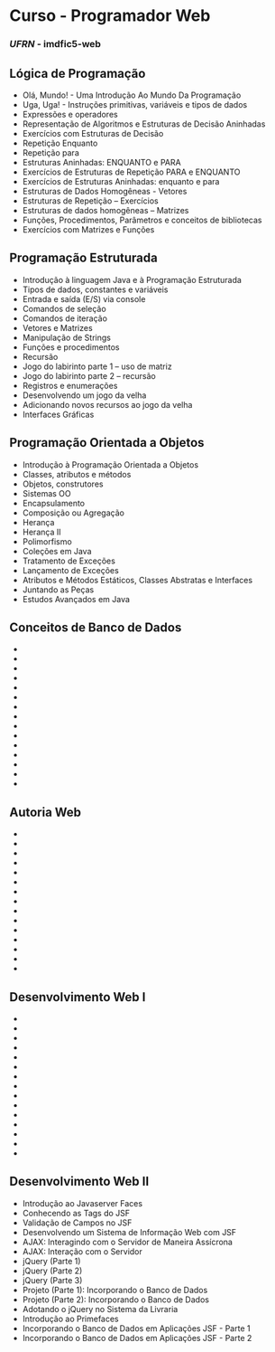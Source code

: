 # Curso - Programador Web
### *UFRN* - imdfic5-web

## Lógica de Programação
- Olá, Mundo! - Uma Introdução Ao Mundo Da Programação
- Uga, Uga! - Instruções primitivas, variáveis e tipos de dados
- Expressões e operadores
- Representação de Algoritmos e Estruturas de Decisão Aninhadas
- Exercícios com Estruturas de Decisão
- Repetição Enquanto
- Repetição para
- Estruturas Aninhadas: ENQUANTO e PARA
- Exercícios de Estruturas de Repetição PARA e ENQUANTO
- Exercícios de Estruturas Aninhadas: enquanto e para
- Estruturas de Dados Homogêneas - Vetores
- Estruturas de Repetição – Exercícios
- Estruturas de dados homogêneas – Matrizes
- Funções, Procedimentos, Parâmetros e conceitos de bibliotecas
- Exercícios com Matrizes e Funções 

## Programação Estruturada
- Introdução à linguagem Java e à Programação Estruturada
- Tipos de dados, constantes e variáveis
- Entrada e saída (E/S) via console
- Comandos de seleção
- Comandos de iteração
- Vetores e Matrizes
- Manipulação de Strings
- Funções e procedimentos
- Recursão
- Jogo do labirinto parte 1 – uso de matriz
- Jogo do labirinto parte 2 – recursão
- Registros e enumerações
- Desenvolvendo um jogo da velha
- Adicionando novos recursos ao jogo da velha
- Interfaces Gráficas

## Programação Orientada a Objetos
- Introdução à Programação Orientada a Objetos
- Classes, atributos e métodos
- Objetos, construtores
- Sistemas OO
- Encapsulamento
- Composição ou Agregação
- Herança
- Herança II
- Polimorfismo
- Coleções em Java
- Tratamento de Exceções
- Lançamento de Exceções
- Atributos e Métodos Estáticos, Classes Abstratas e Interfaces
- Juntando as Peças
- Estudos Avançados em Java

## Conceitos de Banco de Dados
- 
- 
- 
- 
- 
- 
- 
- 
- 
- 
- 
- 
- 
- 
- 

## Autoria Web
- 
- 
- 
- 
- 
- 
- 
- 
- 
- 
- 
- 
- 
- 
- 

## Desenvolvimento Web I
- 
- 
- 
- 
- 
- 
- 
- 
- 
- 
- 
- 
- 
- 
- 

## Desenvolvimento Web II
- Introdução ao Javaserver Faces
- Conhecendo as Tags do JSF
- Validação de Campos no JSF
- Desenvolvendo um Sistema de Informação Web com JSF
- AJAX: Interagindo com o Servidor de Maneira Assícrona
- AJAX: Interação com o Servidor
- jQuery (Parte 1)
- jQuery (Parte 2)
- jQuery (Parte 3)
- Projeto (Parte 1): Incorporando o Banco de Dados
- Projeto (Parte 2): Incorporando o Banco de Dados
- Adotando o jQuery no Sistema da Livraria
- Introdução ao Primefaces
- Incorporando o Banco de Dados em Aplicações JSF - Parte 1
- Incorporando o Banco de Dados em Aplicações JSF - Parte 2